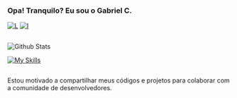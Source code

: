 ### Opa! Tranquilo? Eu sou o Gabriel C.
[![L](https://img.shields.io/badge/LinkedIn-0077B5?style=for-the-badge&logo=linkedin&logoColor=white)](https://www.linkedin.com/in/gabr1el-c)
[![I](https://img.shields.io/badge/Instagram-E4405F?style=for-the-badge&logo=instagram&logoColor=white)](https://www.instagram.com/gabryel_strange/)

##
![Github Stats](https://github-readme-stats.vercel.app/api?username=Gabriel00261&show_icons=true&theme=tokyonight)

[![My Skills](https://skillicons.dev/icons?i=java,javascript,html,css,git,github)]()
##
Estou motivado a compartilhar meus códigos e projetos para colaborar com a comunidade de desenvolvedores. 
